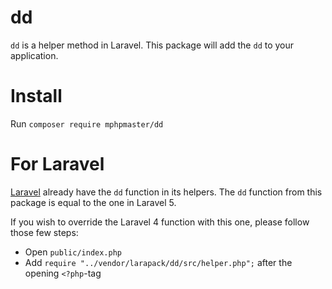 # dd
`dd` is a helper method in Laravel. This package will add the `dd` to your application.

# Install
Run `composer require mphpmaster/dd`

# For Laravel
[Laravel](http://laravel.com) already have the `dd` function in its helpers.
The `dd` function from this package is equal to the one in Laravel 5.

If you wish to override the Laravel 4 function with this one, please follow those few steps:
- Open `public/index.php`
- Add `require "../vendor/larapack/dd/src/helper.php";` after the opening `<?php`-tag
